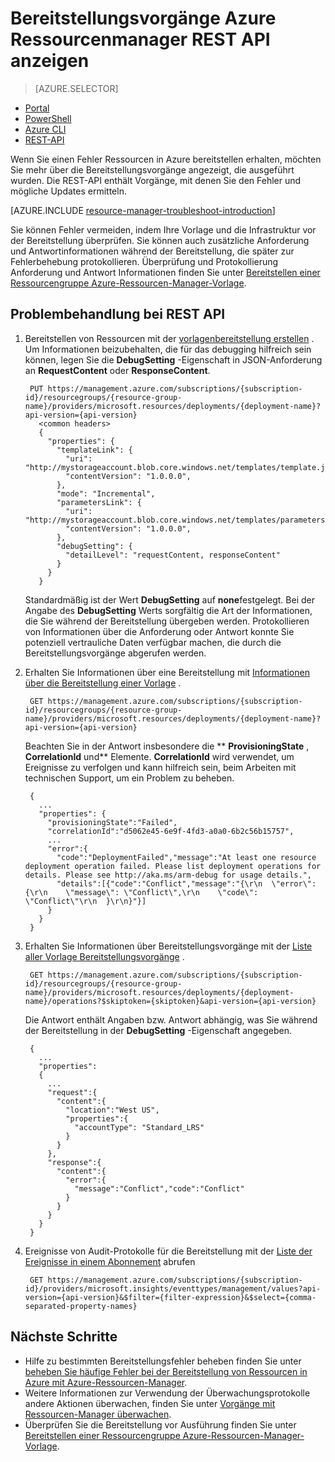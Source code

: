 <properties
   pageTitle="Bereitstellungsvorgänge REST API anzeigen | Microsoft Azure"
   description="Beschreibt das Azure Ressourcenmanager REST API Ressourcenmanager Bereitstellung Probleme erkennen."
   services="azure-resource-manager,virtual-machines"
   documentationCenter=""
   tags="top-support-issue"
   authors="tfitzmac"
   manager="timlt"
   editor="tysonn"/>

<tags
   ms.service="azure-resource-manager"
   ms.devlang="na"
   ms.topic="article"
   ms.tgt_pltfrm="vm-multiple"
   ms.workload="infrastructure"
   ms.date="06/13/2016"
   ms.author="tomfitz"/>

# <a name="view-deployment-operations-with-azure-resource-manager-rest-api"></a>Bereitstellungsvorgänge Azure Ressourcenmanager REST API anzeigen

> [AZURE.SELECTOR]
- [Portal](resource-manager-troubleshoot-deployments-portal.md)
- [PowerShell](resource-manager-troubleshoot-deployments-powershell.md)
- [Azure CLI](resource-manager-troubleshoot-deployments-cli.md)
- [REST-API](resource-manager-troubleshoot-deployments-rest.md)

Wenn Sie einen Fehler Ressourcen in Azure bereitstellen erhalten, möchten Sie mehr über die Bereitstellungsvorgänge angezeigt, die ausgeführt wurden. Die REST-API enthält Vorgänge, mit denen Sie den Fehler und mögliche Updates ermitteln.

[AZURE.INCLUDE [resource-manager-troubleshoot-introduction](../includes/resource-manager-troubleshoot-introduction.md)]

Sie können Fehler vermeiden, indem Ihre Vorlage und die Infrastruktur vor der Bereitstellung überprüfen. Sie können auch zusätzliche Anforderung und Antwortinformationen während der Bereitstellung, die später zur Fehlerbehebung protokollieren. Überprüfung und Protokollierung Anforderung und Antwort Informationen finden Sie unter [Bereitstellen einer Ressourcengruppe Azure-Ressourcen-Manager-Vorlage](resource-group-template-deploy-rest.md).

## <a name="troubleshoot-with-rest-api"></a>Problembehandlung bei REST API

1. Bereitstellen von Ressourcen mit der [vorlagenbereitstellung erstellen](https://msdn.microsoft.com/library/azure/dn790564.aspx) . Um Informationen beizubehalten, die für das debugging hilfreich sein können, legen Sie die **DebugSetting** -Eigenschaft in JSON-Anforderung an **RequestContent** oder **ResponseContent**. 

        PUT https://management.azure.com/subscriptions/{subscription-id}/resourcegroups/{resource-group-name}/providers/microsoft.resources/deployments/{deployment-name}?api-version={api-version}
          <common headers>
          {
            "properties": {
              "templateLink": {
                "uri": "http://mystorageaccount.blob.core.windows.net/templates/template.json",
                "contentVersion": "1.0.0.0",
              },
              "mode": "Incremental",
              "parametersLink": {
                "uri": "http://mystorageaccount.blob.core.windows.net/templates/parameters.json",
                "contentVersion": "1.0.0.0",      
              },
              "debugSetting": {
                "detailLevel": "requestContent, responseContent"
              }
            }
          }

    Standardmäßig ist der Wert **DebugSetting** auf **none**festgelegt. Bei der Angabe des **DebugSetting** Werts sorgfältig die Art der Informationen, die Sie während der Bereitstellung übergeben werden. Protokollieren von Informationen über die Anforderung oder Antwort konnte Sie potenziell vertrauliche Daten verfügbar machen, die durch die Bereitstellungsvorgänge abgerufen werden. 

2. Erhalten Sie Informationen über eine Bereitstellung mit [Informationen über die Bereitstellung einer Vorlage](https://msdn.microsoft.com/library/azure/dn790565.aspx) .

        GET https://management.azure.com/subscriptions/{subscription-id}/resourcegroups/{resource-group-name}/providers/microsoft.resources/deployments/{deployment-name}?api-version={api-version}

    Beachten Sie in der Antwort insbesondere die ** **ProvisioningState** , **CorrelationId** und** Elemente. **CorrelationId** wird verwendet, um Ereignisse zu verfolgen und kann hilfreich sein, beim Arbeiten mit technischen Support, um ein Problem zu beheben.
    
        { 
          ...
          "properties": {
            "provisioningState":"Failed",
            "correlationId":"d5062e45-6e9f-4fd3-a0a0-6b2c56b15757",
            ...
            "error":{
              "code":"DeploymentFailed","message":"At least one resource deployment operation failed. Please list deployment operations for details. Please see http://aka.ms/arm-debug for usage details.",
              "details":[{"code":"Conflict","message":"{\r\n  \"error\": {\r\n    \"message\": \"Conflict\",\r\n    \"code\": \"Conflict\"\r\n  }\r\n}"}]
            }  
          }
        }

3. Erhalten Sie Informationen über Bereitstellungsvorgänge mit der [Liste aller Vorlage Bereitstellungsvorgänge](https://msdn.microsoft.com/library/azure/dn790518.aspx) . 

        GET https://management.azure.com/subscriptions/{subscription-id}/resourcegroups/{resource-group-name}/providers/microsoft.resources/deployments/{deployment-name}/operations?$skiptoken={skiptoken}&api-version={api-version}

    Die Antwort enthält Angaben bzw. Antwort abhängig, was Sie während der Bereitstellung in der **DebugSetting** -Eigenschaft angegeben.
    
        {
          ...
          "properties": 
          {
            ...
            "request":{
              "content":{
                "location":"West US",
                "properties":{
                  "accountType": "Standard_LRS"
                }
              }
            },
            "response":{
              "content":{
                "error":{
                  "message":"Conflict","code":"Conflict"
                }
              }
            }
          }
        }

4. Ereignisse von Audit-Protokolle für die Bereitstellung mit der [Liste der Ereignisse in einem Abonnement](https://msdn.microsoft.com/library/azure/dn931934.aspx) abrufen

        GET https://management.azure.com/subscriptions/{subscription-id}/providers/microsoft.insights/eventtypes/management/values?api-version={api-version}&$filter={filter-expression}&$select={comma-separated-property-names}


## <a name="next-steps"></a>Nächste Schritte

- Hilfe zu bestimmten Bereitstellungsfehler beheben finden Sie unter [beheben Sie häufige Fehler bei der Bereitstellung von Ressourcen in Azure mit Azure-Ressourcen-Manager](resource-manager-common-deployment-errors.md).
- Weitere Informationen zur Verwendung der Überwachungsprotokolle andere Aktionen überwachen, finden Sie unter [Vorgänge mit Ressourcen-Manager überwachen](resource-group-audit.md).
- Überprüfen Sie die Bereitstellung vor Ausführung finden Sie unter [Bereitstellen einer Ressourcengruppe Azure-Ressourcen-Manager-Vorlage](resource-group-template-deploy.md).
